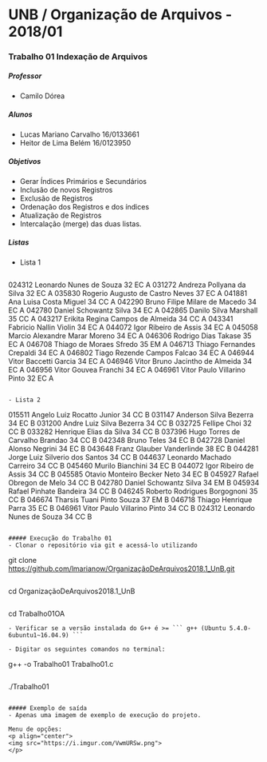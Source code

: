# UNB / Organização de Arquivos - 2018/01
### Trabalho 01 Indexação de Arquivos

##### Professor 
- Camilo Dórea

##### Alunos
- Lucas Mariano Carvalho 16/0133661
- Heitor de Lima Belém   16/0123950

##### Objetivos
- Gerar Índices Primários e Secundários
- Inclusão de novos Registros
- Exclusão de Registros
- Ordenação dos Registros e dos índices
- Atualização de Registros
- Intercalação (merge) das duas listas.

##### Listas
- Lista 1
  ```
024312 Leonardo Nunes de Souza                  32  EC       A
031272 Andreza Pollyana da Silva                32  EC       A
035830 Rogerio Augusto de Castro Neves          37  EC       A
041881 Ana Luisa Costa Miguel                   34  CC       A
042290 Bruno Filipe Milare de Macedo            34  EC       A
042780 Daniel Schowantz Silva                   34  EC       A
042865 Danilo Silva Marshall                    35  CC       A
043217 Erikita Regina Campos de Almeida         34  CC       A
043341 Fabricio Nallin Violin                   34  EC       A
044072 Igor Ribeiro de Assis                    34  EC       A
045058 Marcio Alexandre Marar Moreno            34  EC       A
046306 Rodrigo Dias Takase                      35  EC       A
046708 Thiago de Moraes Sfredo                  35  EM       A
046713 Thiago Fernandes Crepaldi                34  EC       A
046802 Tiago Rezende Campos Falcao              34  EC       A
046944 Vitor Baccetti Garcia                    34  EC       A
046946 Vitor Bruno Jacintho de Almeida          34  EC       A
046956 Vitor Gouvea Franchi                     34  EC       A
046961 Vitor Paulo Villarino Pinto              32  EC       A

  ```

- Lista 2 
  ```
015511 Angelo Luiz Rocatto Junior               34  CC       B
031147 Anderson Silva Bezerra                   34  EC       B
031200 Andre Luiz Silva Bezerra                 34  CC       B
032725 Fellipe Choi                             32  CC       B
033282 Henrique Elias da Silva                  34  CC       B
037396 Hugo Torres de Carvalho Brandao          34  CC       B
042348 Bruno Teles                              34  EC       B
042728 Daniel Alonso Negrini                    34  EC       B
043648 Franz Glauber Vanderlinde                38  EC       B
044281 Jorge Luiz Silverio dos Santos           34  CC       B
044637 Leonardo Machado Carreiro                34  CC       B
045460 Murilo Bianchini                         34  EC       B
044072 Igor Ribeiro de Assis                    34  CC       B
045585 Otavio Monteiro Becker Neto              34  EC       B
045927 Rafael Obregon de Melo                   34  CC       B
042780 Daniel Schowantz Silva                   34  EM       B
045934 Rafael Pinhate Bandeira                  34  CC       B
046245 Roberto Rodrigues Borgognoni             35  CC       B
046674 Tharsis Tuani Pinto Souza                37  EM       B
046718 Thiago Henrique Parra                    35  EC       B
046961 Vitor Paulo Villarino Pinto              34  CC       B
024312 Leonardo Nunes de Souza                  34  CC       B

  ```

##### Execução do Trabalho 01
- Clonar o repositório via git e acessá-lo utilizando
  ```
  git clone https://github.com/lmarianow/OrganizaçãoDeArquivos2018.1_UnB.git
  ```
  ```
  cd OrganizaçãoDeArquivos2018.1_UnB
  ```
  ```
  cd Trabalho01OA
  ```
- Verificar se a versão instalada do G++ é >= ``` g++ (Ubuntu 5.4.0-6ubuntu1~16.04.9) ```

- Digitar os seguintes comandos no terminal:
  ```
  g++ -o Trabalho01 Trabalho01.c
  ```

  ```
  ./Trabalho01
  ```

##### Exemplo de saída
- Apenas uma imagem de exemplo de execução do projeto.

Menu de opções:
<p align="center">
<img src="https://i.imgur.com/VwmURSw.png">
</p>
